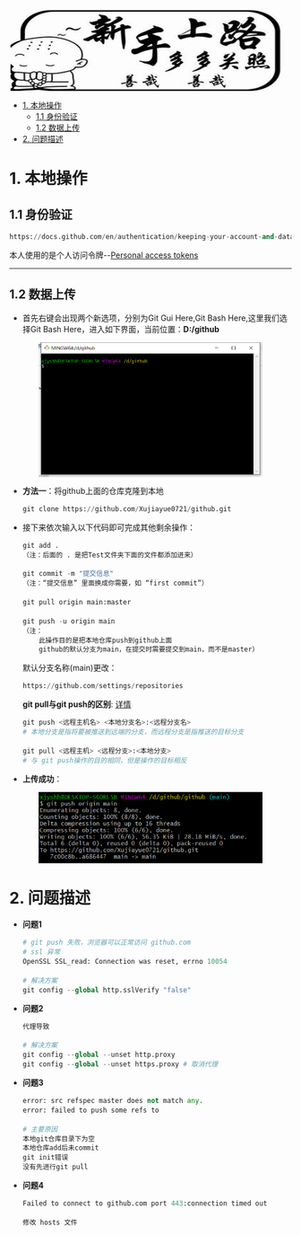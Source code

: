 <p align="center">
 <img src="./doc/images/title.png" align="middle" width = "500" height = "150"/> 
<p align="center">

- [1. 本地操作](#1-本地操作)
  - [1.1 身份验证](#11-身份验证)
  - [1.2 数据上传](#12-数据上传)
- [2. 问题描述](#2-问题描述)

# 1. 本地操作

## 1.1 身份验证

```python
https://docs.github.com/en/authentication/keeping-your-account-and-data-secure/about-authentication-to-github
```

本人使用的是个人访问令牌--[Personal access tokens](https://docs.github.com/en/authentication/keeping-your-account-and-data-secure/creating-a-personal-access-token)

***

## 1.2 数据上传

- 首先右键会出现两个新选项，分别为Git Gui Here,Git Bash Here,这里我们选择Git Bash Here，进入如下界面，当前位置：**D:/github**

<p align="center">
 <img src="./doc/images/2022-09-24-17-04-22.png" align="middle" width = "400"/> 
<p align="center">

- **方法一**：将github上面的仓库克隆到本地

    ```python
    git clone https://github.com/Xujiayue0721/github.git
    ```

- 接下来依次输入以下代码即可完成其他剩余操作：

    ```python
    git add . 
    （注：后面的 . 是把Test文件夹下面的文件都添加进来）

    git commit -m "提交信息"  
    （注：“提交信息” 里面换成你需要，如 “first commit”）

    git pull origin main:master

    git push -u origin main  
    （注：
        此操作目的是把本地仓库push到github上面
        github的默认分支为main，在提交时需要提交到main，而不是master）
    ```

    默认分支名称(main)更改：

    ```python
    https://github.com/settings/repositories
    ```

    **git pull与git push的区别**:
    [详情](./doc/doc_ch/git.md)

    ```python
    git push <远程主机名> <本地分支名>:<远程分支名>
    # 本地分支是指将要被推送到远端的分支，而远程分支是指推送的目标分支

    git pull <远程主机> <远程分支>:<本地分支>
    # 与 git push操作的目的相同，但是操作的目标相反
    ```

- **上传成功**：

<p align="center">
 <img src="./doc/images/result.png" align="middle" width = "400"/> 
<p align="center">

# 2. 问题描述

- **问题1**

    ```python
    # git push 失败，浏览器可以正常访问 github.com
    # ssl 异常
    OpenSSL SSL_read: Connection was reset, errno 10054

    # 解决方案
    git config --global http.sslVerify "false"
    ```

- **问题2**

    ```python
    代理导致

    # 解决方案
    git config --global --unset http.proxy
    git config --global --unset https.proxy # 取消代理
    ```

- **问题3**

    ```python
    error: src refspec master does not match any.
    error: failed to push some refs to 

    # 主要原因
    本地git仓库目录下为空
    本地仓库add后未commit
    git init错误
    没有先进行git pull
    ```

- **问题4**

    ```python
    Failed to connect to github.com port 443:connection timed out

    修改 hosts 文件
    ```
